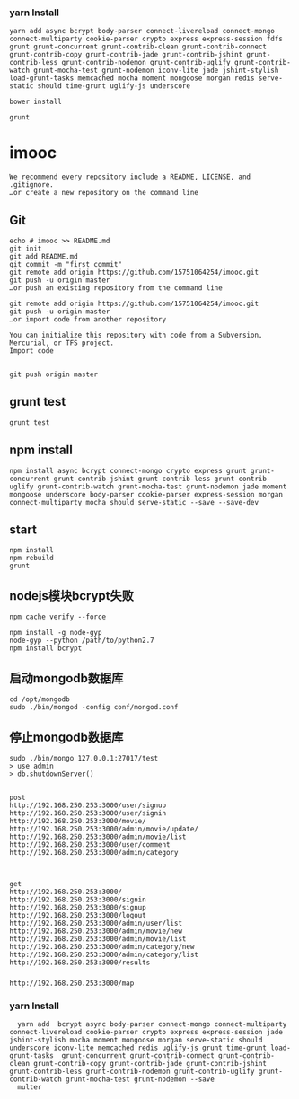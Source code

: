 ### yarn Install
    yarn add async bcrypt body-parser connect-livereload connect-mongo connect-multiparty cookie-parser crypto express express-session fdfs grunt grunt-concurrent grunt-contrib-clean grunt-contrib-connect grunt-contrib-copy grunt-contrib-jade grunt-contrib-jshint grunt-contrib-less grunt-contrib-nodemon grunt-contrib-uglify grunt-contrib-watch grunt-mocha-test grunt-nodemon iconv-lite jade jshint-stylish load-grunt-tasks memcached mocha moment mongoose morgan redis serve-static should time-grunt uglify-js underscore

    bower install

    grunt

# imooc
    We recommend every repository include a README, LICENSE, and .gitignore.
    …or create a new repository on the command line

## Git

    echo # imooc >> README.md
    git init
    git add README.md
    git commit -m "first commit"
    git remote add origin https://github.com/15751064254/imooc.git
    git push -u origin master
    …or push an existing repository from the command line

    git remote add origin https://github.com/15751064254/imooc.git
    git push -u origin master
    …or import code from another repository
    
    You can initialize this repository with code from a Subversion, Mercurial, or TFS project.
    Import code


    git push origin master

## grunt test

    grunt test

## npm install

    npm install async bcrypt connect-mongo crypto express grunt grunt-concurrent grunt-contrib-jshint grunt-contrib-less grunt-contrib-uglify grunt-contrib-watch grunt-mocha-test grunt-nodemon jade moment mongoose underscore body-parser cookie-parser express-session morgan connect-multiparty mocha should serve-static --save --save-dev

## start

    npm install
    npm rebuild
    grunt

## nodejs模块bcrypt失败

    npm cache verify --force

    npm install -g node-gyp
    node-gyp --python /path/to/python2.7
    npm install bcrypt

    
## 启动mongodb数据库
    cd /opt/mongodb
    sudo ./bin/mongod -config conf/mongod.conf
## 停止mongodb数据库
    sudo ./bin/mongo 127.0.0.1:27017/test
    > use admin
    > db.shutdownServer()
    

    post
    http://192.168.250.253:3000/user/signup
    http://192.168.250.253:3000/user/signin
    http://192.168.250.253:3000/movie/
    http://192.168.250.253:3000/admin/movie/update/
    http://192.168.250.253:3000/admin/movie/list
    http://192.168.250.253:3000/user/comment
    http://192.168.250.253:3000/admin/category



    get
    http://192.168.250.253:3000/
    http://192.168.250.253:3000/signin
    http://192.168.250.253:3000/signup
    http://192.168.250.253:3000/logout
    http://192.168.250.253:3000/admin/user/list
    http://192.168.250.253:3000/admin/movie/new
    http://192.168.250.253:3000/admin/movie/list
    http://192.168.250.253:3000/admin/category/new
    http://192.168.250.253:3000/admin/category/list
    http://192.168.250.253:3000/results
###
    http://192.168.250.253:3000/map

### yarn Install
      yarn add  bcrypt async body-parser connect-mongo connect-multiparty connect-livereload cookie-parser crypto express express-session jade jshint-stylish mocha moment mongoose morgan serve-static should underscore iconv-lite memcached redis uglify-js grunt time-grunt load-grunt-tasks  grunt-concurrent grunt-contrib-connect grunt-contrib-clean grunt-contrib-copy grunt-contrib-jade grunt-contrib-jshint grunt-contrib-less grunt-contrib-nodemon grunt-contrib-uglify grunt-contrib-watch grunt-mocha-test grunt-nodemon --save    
      multer

